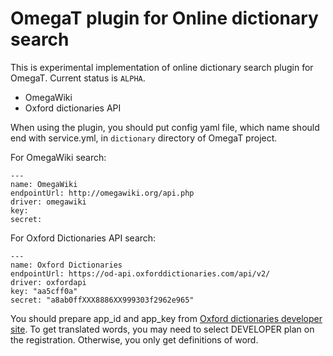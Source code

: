 # OmegaT plugin for Online dictionary search

This is experimental implementation of online dictionary search plugin for OmegaT.
Current status is `ALPHA`.

- OmegaWiki
- Oxford dictionaries API

When using the plugin, you should put config yaml file, which name should end with service.yml,
in `dictionary` directory of OmegaT project.

For OmegaWiki search:

```
---
name: OmegaWiki
endpointUrl: http://omegawiki.org/api.php
driver: omegawiki
key:
secret:
```

For Oxford Dictionaries API search:

```
---
name: Oxford Dictionaries
endpointUrl: https://od-api.oxforddictionaries.com/api/v2/
driver: oxfordapi
key: "aa5cff0a"
secret: "a8ab0ffXXX8886XX999303f2962e965"
```

You should prepare  app_id and app_key from [Oxford dictionaries developer site](https://developer.oxforddictionaries.com/).
To get translated words, you may need to select DEVELOPER plan on the registration. 
Otherwise, you only get definitions of word.
